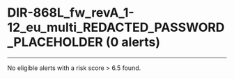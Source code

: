 # DIR-868L_fw_revA_1-12_eu_multi_REDACTED_PASSWORD_PLACEHOLDER (0 alerts)

---

No eligible alerts with a risk score > 6.5 found.
